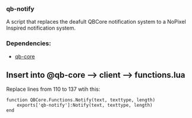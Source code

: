 ### qb-notify
A script that replaces the deafult QBCore notification system to a NoPixel Inspired notification system.

### Dependencies:
* [qb-core](https://github.com/qbcore-framework/qb-core)

## Insert into @qb-core --> client --> functions.lua
Replace lines from 110 to 137 wtih this:

```
function QBCore.Functions.Notify(text, texttype, length)
    exports['qb-notify']:Notify(text, texttype, length)
end
```
